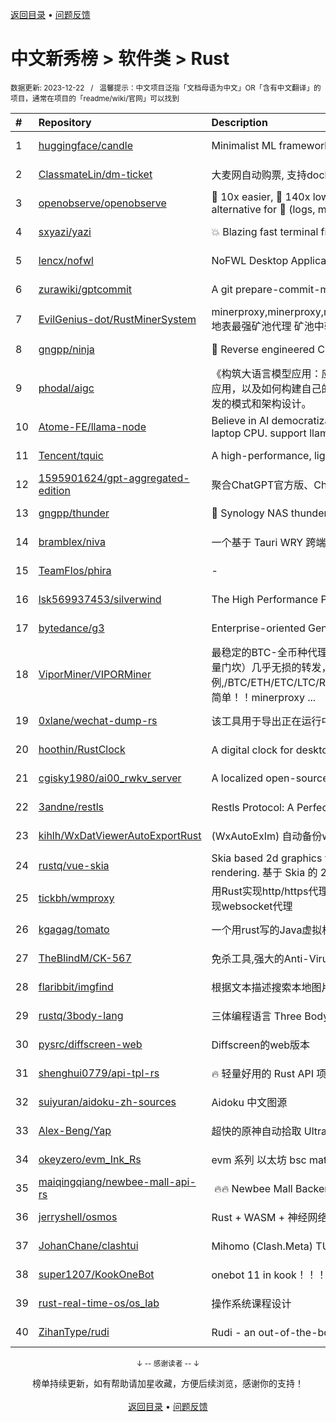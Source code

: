 <a href="https://github.com/GrowingGit/GitHub-Chinese-Top-Charts#github中文排行榜">返回目录</a> • <a href="/content/docs/feedback.md">问题反馈</a>

# 中文新秀榜 > 软件类 > Rust
<sub>数据更新: 2023-12-22&nbsp;&nbsp;&nbsp;/&nbsp;&nbsp;&nbsp;温馨提示：中文项目泛指「文档母语为中文」OR「含有中文翻译」的项目，通常在项目的「readme/wiki/官网」可以找到</sub>

|#|Repository|Description|Stars|Updated|Created|
|:-|:-|:-|:-|:-|:-|
|1|[huggingface/candle](https://github.com/huggingface/candle)|Minimalist ML framework for Rust|10800|2023-12-21|2023-06-19|
|2|[ClassmateLin/dm-ticket](https://github.com/ClassmateLin/dm-ticket)|大麦网自动购票, 支持docker一键部署。Damai automatically purchases tickets, running in docker container.|7616|2023-11-28|2023-05-22|
|3|[openobserve/openobserve](https://github.com/openobserve/openobserve)|🚀 10x easier, 🚀 140x lower storage cost, 🚀 high performance,  🚀 petabyte scale - Elasticsearch/Splunk/Datadog alternative for 🚀 (logs, metrics, traces, RUM, Error tracking, Session replay).|7449|2023-12-21|2023-02-02|
|4|[sxyazi/yazi](https://github.com/sxyazi/yazi)|💥 Blazing fast terminal file manager written in Rust, based on async I/O.|4463|2023-12-20|2023-07-08|
|5|[lencx/nofwl](https://github.com/lencx/nofwl)|NoFWL Desktop Application|3970|2023-09-08|2023-02-22|
|6|[zurawiki/gptcommit](https://github.com/zurawiki/gptcommit)|A git prepare-commit-msg hook for authoring commit messages with GPT-3.|2219|2023-12-04|2023-01-13|
|7|[EvilGenius-dot/RustMinerSystem](https://github.com/EvilGenius-dot/RustMinerSystem)|minerproxy,minerproxy,minerproxy,minerproxy,minerproxy,minerproxy,minerproxy,minerproxy,minerproxy,minerproxy 地表最强矿池代理 矿池中转 矿池抽水  minerproxy minerproxy minerproxy minerproxy minerproxy minerproxy mine ...|2067|2023-12-20|2023-03-10|
|8|[gngpp/ninja](https://github.com/gngpp/ninja)|🦀 Reverse engineered ChatGPT proxy|1071|2023-12-21|2023-05-20|
|9|[phodal/aigc](https://github.com/phodal/aigc)|《构筑大语言模型应用：应用开发与架构设计》一本关于 LLM 在真实世界应用的开源电子书，介绍了大语言模型的基础知识和应用，以及如何构建自己的模型。其中包括Prompt的编写、开发和管理，探索最好的大语言模型能带来什么，以及LLM应用开发的模式和架构设计。|979|2023-11-04|2023-06-22|
|10|[Atome-FE/llama-node](https://github.com/Atome-FE/llama-node)|Believe in AI democratization. llama for nodejs backed by llama-rs, llama.cpp and rwkv.cpp, work locally on your laptop CPU. support llama/alpaca/gpt4all/vicuna/rwkv model.|812|2023-08-03|2023-03-20|
|11|[Tencent/tquic](https://github.com/Tencent/tquic)|A high-performance, lightweight, and cross-platform QUIC library|727|2023-12-21|2023-10-26|
|12|[1595901624/gpt-aggregated-edition](https://github.com/1595901624/gpt-aggregated-edition)|聚合ChatGPT官方版、ChatGPT免费版、文心一言、Poe、chatchat等多平台，支持自定义导入平台|686|2023-07-25|2023-03-21|
|13|[gngpp/thunder](https://github.com/gngpp/thunder)|🦀 Synology NAS thunder run on Linux|565|2023-12-18|2023-04-14|
|14|[bramblex/niva](https://github.com/bramblex/niva)|一个基于 Tauri WRY 跨端 Webview 库的超轻量极易用的跨端应用开发框架。|534|2023-11-09|2023-02-25|
|15|[TeamFlos/phira](https://github.com/TeamFlos/phira)|-|475|2023-12-21|2023-04-03|
|16|[lsk569937453/silverwind](https://github.com/lsk569937453/silverwind)|The High Performance Proxy/Load Balancer|384|2023-09-09|2023-03-17|
|17|[bytedance/g3](https://github.com/bytedance/g3)|Enterprise-oriented Generic Proxy Solutions|297|2023-12-21|2023-04-11|
|18|[ViporMiner/VIPORMiner](https://github.com/ViporMiner/VIPORMiner)|最稳定的BTC-全币种代理中转,地表最强矿池代理 矿池中转 矿池抽水开发者费用固定千分之2（1台也是0.02%，没有矿机数量门坎）几乎无损的转发，近乎变态的精准比例；轻松支持百万级并发！开发费单一抽取.精准比例,/BTC/ETH/ETC/LTC/RVN/ERGO/CFX/KAS/IRON/CKB/KDA/ZEC/NEXA ,性能极高，经过1000G压力测试，一键安装上手简单！！minerproxy ...|293|2023-12-20|2023-08-16|
|19|[0xlane/wechat-dump-rs](https://github.com/0xlane/wechat-dump-rs)|该工具用于导出正在运行中的微信进程的 key 并自动解密所有微信数据库文件以及导出 key 后数据库文件离线解密。|268|2023-11-12|2023-09-19|
|20|[hoothin/RustClock](https://github.com/hoothin/RustClock)|A digital clock for desktop popup every half hour, support 20-20-20 rule. 每隔半小時彈出一次的桌面電子時鐘|268|2023-10-21|2023-05-25|
|21|[cgisky1980/ai00_rwkv_server](https://github.com/cgisky1980/ai00_rwkv_server)|A localized open-source AI server that is better than ChatGPT.|260|2023-12-18|2023-07-10|
|22|[3andne/restls](https://github.com/3andne/restls)|Restls Protocol: A Perfect Impersonation of TLS; Restls协议: 对TLS的完美伪装|241|2023-11-05|2023-02-02|
|23|[kihlh/WxDatViewerAutoExportRust](https://github.com/kihlh/WxDatViewerAutoExportRust)|(WxAutoExIm) 自动备份wx聊天图片到指定位置|226|2023-10-31|2023-09-27|
|24|[rustq/vue-skia](https://github.com/rustq/vue-skia)|Skia based 2d graphics vue rendering library. It is based on Rust to implement software rasterization to perform rendering. 基于 Skia 的 2D 图形 Vue 渲染库 —— 使用 Rust 语言实现纯软件光栅化|181|2023-11-19|2022-12-31|
|25|[tickbh/wmproxy](https://github.com/tickbh/wmproxy)|用Rust实现http/https代理, socks5代理, 负载均衡, 反向代理, 静态文件服务器，四层TCP/UDP转发，内网穿透nat，后续将实现websocket代理|140|2023-12-21|2023-08-16|
|26|[kgagag/tomato](https://github.com/kgagag/tomato)|一个用rust写的Java虚拟机 JVM|128|2023-11-18|2023-10-23|
|27|[TheBlindM/CK-567](https://github.com/TheBlindM/CK-567)|免杀工具,强大的Anti-Virus对抗工具|127|2023-07-04|2023-06-26|
|28|[flaribbit/imgfind](https://github.com/flaribbit/imgfind)|根据文本描述搜索本地图片的工具，powered by Rust + candle + CLIP|116|2023-10-31|2023-09-15|
|29|[rustq/3body-lang](https://github.com/rustq/3body-lang)|三体编程语言 Three Body Language written in Rust|115|2023-11-18|2023-02-08|
|30|[pysrc/diffscreen-web](https://github.com/pysrc/diffscreen-web)|Diffscreen的web版本|89|2023-10-13|2023-06-04|
|31|[shenghui0779/api-tpl-rs](https://github.com/shenghui0779/api-tpl-rs)|🔥 轻量好用的 Rust API 项目框架 🚀🚀🚀|86|2023-12-16|2023-02-20|
|32|[suiyuran/aidoku-zh-sources](https://github.com/suiyuran/aidoku-zh-sources)|Aidoku 中文图源|69|2023-12-21|2023-04-11|
|33|[Alex-Beng/Yap](https://github.com/Alex-Beng/Yap)|超快的原神自动拾取  Ultra-fast Genshin Impact Auto Pickup|58|2023-12-20|2023-07-03|
|34|[okeyzero/evm_Ink_Rs](https://github.com/okeyzero/evm_Ink_Rs)|evm 系列 以太坊 bsc matic avax okx 等 区块链 通用 快速 打铭文工具|54|2023-12-06|2023-12-02|
|35|[maiqingqiang/newbee-mall-api-rs](https://github.com/maiqingqiang/newbee-mall-api-rs)| 🔥🔥 Newbee Mall Backend API - Rust Language Version.  新蜂商城后端接口 - rust 语言版本 🚧[WIP]|51|2023-09-23|2023-02-08|
|36|[jerryshell/osmos](https://github.com/jerryshell/osmos)|Rust + WASM + 神经网络 + 遗传算法|51|2023-12-06|2023-02-04|
|37|[JohanChane/clashtui](https://github.com/JohanChane/clashtui)|Mihomo (Clash.Meta) TUI 客户端|45|2023-12-17|2023-11-18|
|38|[super1207/KookOneBot](https://github.com/super1207/KookOneBot)|onebot 11 in kook！！！ kook = 开黑啦|40|2023-12-09|2023-06-05|
|39|[rust-real-time-os/os_lab](https://github.com/rust-real-time-os/os_lab)|操作系统课程设计|40|2023-11-06|2023-02-10|
|40|[ZihanType/rudi](https://github.com/ZihanType/rudi)|Rudi - an out-of-the-box dependency injection framework for Rust. Rudi，一个开箱即用的 Rust 依赖注入框架。|37|2023-12-07|2023-08-09|

<div align="center">
    <p><sub>↓ -- 感谢读者 -- ↓</sub></p>
    榜单持续更新，如有帮助请加星收藏，方便后续浏览，感谢你的支持！
</div>

<br/>

<div align="center"><a href="https://github.com/GrowingGit/GitHub-Chinese-Top-Charts#github中文排行榜">返回目录</a> • <a href="/content/docs/feedback.md">问题反馈</a></div>
